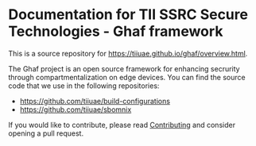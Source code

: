 Documentation for TII SSRC Secure Technologies - Ghaf framework
=============

This is a source repository for https://tiiuae.github.io/ghaf/overview.html.


The Ghaf project is an open source framework for enhancing secrurity through compartmentalization on edge devices. You can find the source code that we use in the following repositories:

* https://github.com/tiiuae/build-configurations
* https://github.com/tiiuae/sbomnix


If you would like to contribute, please read [Contributing](CONTRIBUTING.md) and consider opening a pull request.
